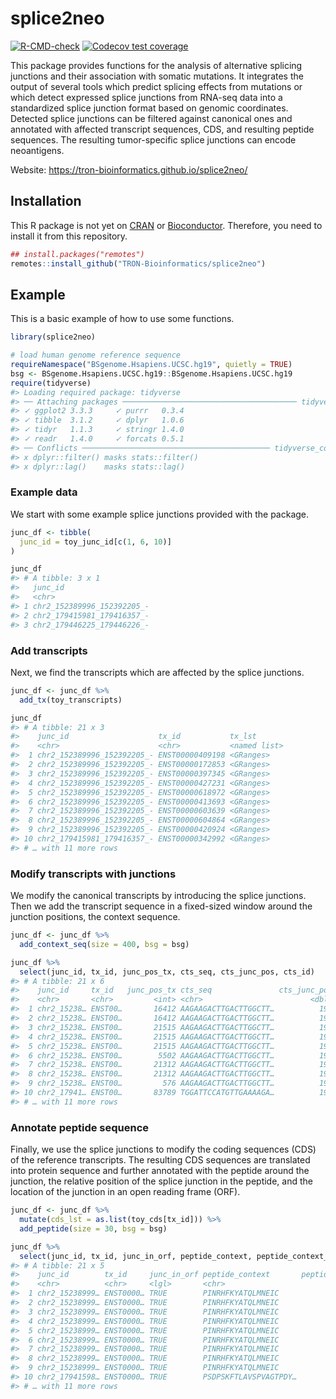 
<!-- README.md is generated from README.Rmd. Please edit that file -->

# splice2neo

<!-- badges: start -->

[![R-CMD-check](https://github.com/TRON-Bioinformatics/splice2neo/workflows/R-CMD-check/badge.svg)](https://github.com/TRON-Bioinformatics/splice2neo/actions)
[![Codecov test
coverage](https://codecov.io/gh/TRON-Bioinformatics/splice2neo/branch/master/graph/badge.svg)](https://codecov.io/gh/TRON-Bioinformatics/splice2neo?branch=master)
<!-- badges: end -->

This package provides functions for the analysis of alternative splicing
junctions and their association with somatic mutations. It integrates
the output of several tools which predict splicing effects from
mutations or which detect expressed splice junctions from RNA-seq data
into a standardized splice junction format based on genomic coordinates.
Detected splice junctions can be filtered against canonical ones and
annotated with affected transcript sequences, CDS, and resulting peptide
sequences. The resulting tumor-specific splice junctions can encode
neoantigens.

Website: <https://tron-bioinformatics.github.io/splice2neo/>

## Installation

This R package is not yet on [CRAN](https://CRAN.R-project.org) or
[Bioconductor](https://www.bioconductor.org/). Therefore, you need to
install it from this repository.

``` r
## install.packages("remotes")
remotes::install_github("TRON-Bioinformatics/splice2neo")
```

## Example

This is a basic example of how to use some functions.

``` r
library(splice2neo)

# load human genome reference sequence
requireNamespace("BSgenome.Hsapiens.UCSC.hg19", quietly = TRUE)
bsg <- BSgenome.Hsapiens.UCSC.hg19::BSgenome.Hsapiens.UCSC.hg19
require(tidyverse)
#> Loading required package: tidyverse
#> ── Attaching packages ─────────────────────────────────────── tidyverse 1.3.1 ──
#> ✓ ggplot2 3.3.3     ✓ purrr   0.3.4
#> ✓ tibble  3.1.2     ✓ dplyr   1.0.6
#> ✓ tidyr   1.1.3     ✓ stringr 1.4.0
#> ✓ readr   1.4.0     ✓ forcats 0.5.1
#> ── Conflicts ────────────────────────────────────────── tidyverse_conflicts() ──
#> x dplyr::filter() masks stats::filter()
#> x dplyr::lag()    masks stats::lag()
```

### Example data

We start with some example splice junctions provided with the package.

``` r
junc_df <- tibble(
  junc_id = toy_junc_id[c(1, 6, 10)]
)

junc_df
#> # A tibble: 3 x 1
#>   junc_id                   
#>   <chr>                     
#> 1 chr2_152389996_152392205_-
#> 2 chr2_179415981_179416357_-
#> 3 chr2_179446225_179446226_-
```

### Add transcripts

Next, we find the transcripts which are affected by the splice
junctions.

``` r
junc_df <- junc_df %>% 
  add_tx(toy_transcripts)

junc_df
#> # A tibble: 21 x 3
#>    junc_id                    tx_id           tx_lst      
#>    <chr>                      <chr>           <named list>
#>  1 chr2_152389996_152392205_- ENST00000409198 <GRanges>   
#>  2 chr2_152389996_152392205_- ENST00000172853 <GRanges>   
#>  3 chr2_152389996_152392205_- ENST00000397345 <GRanges>   
#>  4 chr2_152389996_152392205_- ENST00000427231 <GRanges>   
#>  5 chr2_152389996_152392205_- ENST00000618972 <GRanges>   
#>  6 chr2_152389996_152392205_- ENST00000413693 <GRanges>   
#>  7 chr2_152389996_152392205_- ENST00000603639 <GRanges>   
#>  8 chr2_152389996_152392205_- ENST00000604864 <GRanges>   
#>  9 chr2_152389996_152392205_- ENST00000420924 <GRanges>   
#> 10 chr2_179415981_179416357_- ENST00000342992 <GRanges>   
#> # … with 11 more rows
```

### Modify transcripts with junctions

We modify the canonical transcripts by introducing the splice junctions.
Then we add the transcript sequence in a fixed-sized window around the
junction positions, the context sequence.

``` r
junc_df <- junc_df %>% 
  add_context_seq(size = 400, bsg = bsg)

junc_df %>% 
  select(junc_id, tx_id, junc_pos_tx, cts_seq, cts_junc_pos, cts_id)
#> # A tibble: 21 x 6
#>    junc_id     tx_id   junc_pos_tx cts_seq               cts_junc_pos cts_id    
#>    <chr>       <chr>         <int> <chr>                        <dbl> <chr>     
#>  1 chr2_15238… ENST00…       16412 AAGAAGACTTGACTTGGCTT…          199 ef6060403…
#>  2 chr2_15238… ENST00…       16412 AAGAAGACTTGACTTGGCTT…          199 ef6060403…
#>  3 chr2_15238… ENST00…       21515 AAGAAGACTTGACTTGGCTT…          199 729100c15…
#>  4 chr2_15238… ENST00…       21515 AAGAAGACTTGACTTGGCTT…          199 ef6060403…
#>  5 chr2_15238… ENST00…       21515 AAGAAGACTTGACTTGGCTT…          199 729100c15…
#>  6 chr2_15238… ENST00…        5502 AAGAAGACTTGACTTGGCTT…          199 ef6060403…
#>  7 chr2_15238… ENST00…       21312 AAGAAGACTTGACTTGGCTT…          199 729100c15…
#>  8 chr2_15238… ENST00…       21312 AAGAAGACTTGACTTGGCTT…          199 ef6060403…
#>  9 chr2_15238… ENST00…         576 AAGAAGACTTGACTTGGCTT…          199 8c2b828f5…
#> 10 chr2_17941… ENST00…       83789 TGGATTCCATGTTGAAAAGA…          199 744c11d66…
#> # … with 11 more rows
```

### Annotate peptide sequence

Finally, we use the splice junctions to modify the coding sequences
(CDS) of the reference transcripts. The resulting CDS sequences are
translated into protein sequence and further annotated with the peptide
around the junction, the relative position of the splice junction in the
peptide, and the location of the junction in an open reading frame
(ORF).

``` r
junc_df <- junc_df %>% 
  mutate(cds_lst = as.list(toy_cds[tx_id])) %>% 
  add_peptide(size = 30, bsg = bsg)

junc_df %>% 
  select(junc_id, tx_id, junc_in_orf, peptide_context, peptide_context_junc_pos)
#> # A tibble: 21 x 5
#>    junc_id        tx_id     junc_in_orf peptide_context       peptide_context_j…
#>    <chr>          <chr>     <lgl>       <chr>                              <dbl>
#>  1 chr2_15238999… ENST0000… TRUE        PINRHFKYATQLMNEIC                     14
#>  2 chr2_15238999… ENST0000… TRUE        PINRHFKYATQLMNEIC                     14
#>  3 chr2_15238999… ENST0000… TRUE        PINRHFKYATQLMNEIC                     14
#>  4 chr2_15238999… ENST0000… TRUE        PINRHFKYATQLMNEIC                     14
#>  5 chr2_15238999… ENST0000… TRUE        PINRHFKYATQLMNEIC                     14
#>  6 chr2_15238999… ENST0000… TRUE        PINRHFKYATQLMNEIC                     14
#>  7 chr2_15238999… ENST0000… TRUE        PINRHFKYATQLMNEIC                     14
#>  8 chr2_15238999… ENST0000… TRUE        PINRHFKYATQLMNEIC                     14
#>  9 chr2_15238999… ENST0000… TRUE        PINRHFKYATQLMNEIC                     14
#> 10 chr2_17941598… ENST0000… TRUE        PSDPSKFTLAVSPVAGTPDY…                 14
#> # … with 11 more rows
```
